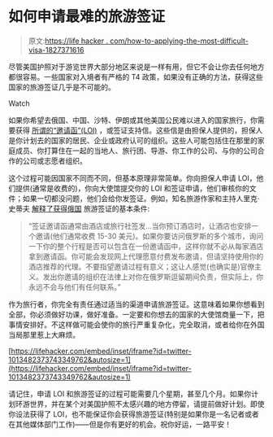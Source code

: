 # 如何申请最难的旅游签证

> 原文:[https://life hacker . com/how-to-applying-the-most-difficult-visa-1827371616](https://lifehacker.com/how-to-apply-for-the-most-difficult-tourist-visas-1827371616)

尽管美国护照对于游览世界大部分地区来说是一样有用，但它不会让你去任何地方都很容易。一些国家对入境者有严格的 T4 政策，如果没有正确的方法，获得这些国家的旅游签证几乎是不可能的。

Watch

如果你希望去俄国、中国、沙特、伊朗或其他美国公民难以进入的国家旅行，你需要获得 [所谓的“邀请函”(LOI)](https://thelawdictionary.org/article/what-are-visa-letters-of-invitation/) ，或签证支持信。这些信是由担保人提供的，担保人是你计划去的国家的居民、企业或政府认可的组织。这些人可能包括住在那里的家庭成员、你打算住在一起的当地人、旅行团、导游、你工作的公司、与你的公司合作的公司或志愿者组织。

这个过程可能因国家不同而不同，但基本原理非常简单。你向担保人申请 LOI，他们提供(通常是收费的)，你向大使馆提交你的 LOI 和签证申请，他们审核你的文件；如果一切都没问题，他们会给你发签证。例如，知名旅游作家和主持人里克·史蒂夫 [解释了获得俄国](https://www.ricksteves.com/europe/russia/how-to-get-a-russian-visa) 旅游签证的基本条件:

> “签证邀请函通常由酒店或旅行社签发...当你预订酒店时，让酒店也安排一个邀请(他们通常收费 15-30 美元)。如果你要访问俄罗斯的多个城市，询问一下你的整个行程是否可以包含在一份邀请函中，这样你就不必从每家酒店拿到邀请函。你可能会发现网上代理愿意付费发布邀请，但请坚持使用你的酒店推荐的代理。不要指望邀请过程有意义；这让人感觉(也确实是)官僚主义。发出你邀请的组织在法律上对你在俄罗斯逗留期间负责，但实际上，你永远不会与他们有任何联系。”

作为旅行者，你完全有责任通过适当的渠道申请旅游签证。这意味着如果你想看到全部，你必须做好功课，做好准备。一定要和你想去的国家的大使馆商量一下，把事情安排好。不这样做可能会使你的旅行严重复杂化，完全取消，或者给你在外国当局那里惹上大麻烦。

 [https://lifehacker.com/embed/inset/iframe?id=twitter-1013482373743349762&autosize=1](https://lifehacker.com/embed/inset/iframe?id=twitter-1013482373743349762&autosize=1) 

请记住，申请 LOI 和旅游签证的过程可能需要几个星期，甚至几个月。如果你计划环游世界，并在某个对美国护照不太感兴趣的地方停留，请提前做好计划。即使你设法获得了 LOI，也不能保证你会获得旅游签证(特别是如果你是一名记者或者在其他媒体部门工作)——但是你有更好的机会。祝你好运，一路平安！